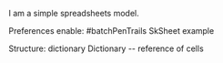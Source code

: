 I am a simple spreadsheets model.

Preferences enable: #batchPenTrails
SkSheet example

Structure:
 dictionary		Dictionary -- reference of cells
